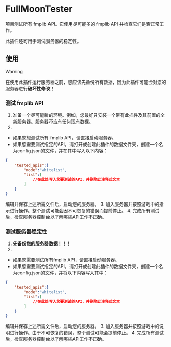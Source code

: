 # FullMoonTester
项目测试所有 fmplib API。它使用尽可能多的 fmplib API 并检查它们是否正常工作。

此插件还可用于测试服务器的稳定性。


## 使用

> [!WARNING]
> 在使用此插件运行服务器之前，您应该先备份所有数据，因为此插件可能会对您的服务器进行**破坏性修改**！

### 测试 fmplib API

1. 准备一个尽可能新的环境。例如，您最好只安装一个带有此插件及其前置的全新服务器。服务器不应有任何现有数据。
2.
- 如果您想测试所有 fmplib API，请直接启动服务器。
- 如果您需要测试指定的API，请打开或创建此插件的数据文件夹，创建一个名为config.json的文件，并在其中写入以下内容：
```json
{
    "tested_apis":{
        "mode":"whitelist",
        "list":[
            //在此处写入您要测试的API，并删除此注释式文本
        ]
    }
}
```
编辑并保存上述所需文件后，启动您的服务器。
3. 加入服务器并按照游戏中的指示进行操作。整个测试可能会因不可恢复的错误而提前停止。
4. 完成所有测试后，检查服务器控制台以了解哪些API工作不正确。

### 测试服务器稳定性

1. **先备份您的服务器数据！！！**
2.
- 如果您需要测试所有fmplib API，请直接启动服务器。
- 如果您需要测试指定的API，请打开或创建此插件的数据文件夹，创建一个名为config.json的文件，并将以下内容写入其中：
```json
{
    "tested_apis":{
        "mode":"whitelist",
        "list":[
            //在此处写入您要测试的API，并删除此注释式文本
        ]
    }
}
```
编辑并保存上述所需文件后，启动您的服务器。
3. 加入服务器并按照游戏中的说明进行操作。由于不可恢复的错误，整个测试可能会提前停止。
4. 完成所有测试后，检查服务器控制台以了解哪些API工作不正确。